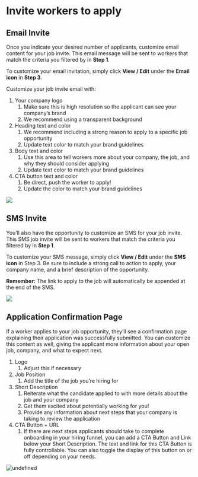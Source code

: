 # Invite workers to apply

## Email Invite
Once you indicate your desired number of applicants, customize email content for your job invite. This email message will be sent to workers that match the criteria you filtered by in **Step 1**.

To customize your email invitation, simply click **View / Edit** under the **Email icon** in **Step 3**.

Customize your job invite email with:
1. Your company logo
    1. Make sure this is high resolution so the applicant can see your company’s brand
    2.  We recommend using a transparent background        
2.  Heading text and color
    1.  We recommend including a strong reason to apply to a specific  job opportunity
    2.  Update text color to match your brand guidelines
3.  Body text and color
    1.  Use this area to tell workers more about your company, the job, and why they should consider applying
    2.  Update text color to match your brand guidelines
4.  CTA button text and color
    1.  Be direct, push the worker to apply!
    2.  Update the color to match your brand guidelines

![](https://cdn.buttercms.com/gWlJAQAKSi6ZHtDX1del)

## SMS Invite
You’ll also have the opportunity to customize an SMS for your job invite. This SMS job invite will be sent to workers that match the criteria you filtered by in **Step 1**.

To customize your SMS message, simply click **View / Edit** under the **SMS icon** in Step 3. Be sure to include a strong call to action to apply, your company name, and a brief description of the opportunity.

  
**Remember:** The link to apply to the job will automatically be appended at the end of the SMS.

![](https://cdn.buttercms.com/X7KvddDRMayra1FXybdQ)

## Application Confirmation Page
If a worker applies to your job opportunity, they’ll see a confirmation page explaining their application was successfully submitted. You can customize this content as well, giving the applicant more information about your open job, company, and what to expect next.

1.  Logo
    1.  Adjust this if necessary
2.  Job Position
    1.  Add the title of the job you’re hiring for
3.  Short Description
    1.  Reiterate what the candidate applied to with more details about the job and your company
    2.  Get them excited about potentially working for you!
    3.  Provide any information about next steps that your company is taking to review the application
4.  CTA Button + URL
    1.  If there are next steps applicants should take to complete onboarding in your hiring funnel, you can add a CTA Button and Link below your Short Description. The text and link for this CTA Button is fully controllable. You can also toggle the display of this button on or off depending on your needs.

![undefined](https://cdn.buttercms.com/EhL43nN0Rpq5HZB5UGvt)